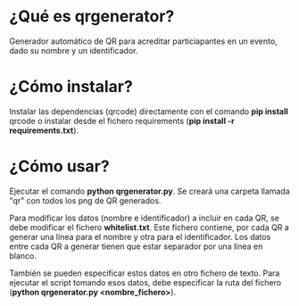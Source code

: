 # ¿Qué es qrgenerator?

Generador automático de QR para acreditar particiapantes en un evento, dado su nombre y un identificador.

# ¿Cómo instalar?

Instalar las dependencias (qrcode) directamente con el comando **pip install** qrcode o instalar desde el fichero requirements (**pip install -r requirements.txt**).

# ¿Cómo usar?

Ejecutar el comando **python qrgenerator.py**. Se creará una carpeta llamada "qr" con todos los png de QR generados.

Para modificar los datos (nombre e identificador) a incluir en cada QR, se debe modificar el fichero **whitelist.txt**. Este fichero contiene, por cada QR a generar una línea para el nombre y otra para el identificador. Los datos entre cada QR a generar tienen que estar separador por una línea en blanco.

También se pueden especificar estos datos en otro fichero de texto. Para ejecutar el script tomando esos datos, debe especificar la ruta del fichero (**python qrgenerator.py <nombre_fichero>**).